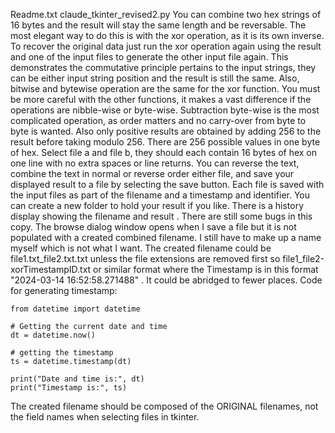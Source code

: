 Readme.txt   claude_tkinter_revised2.py
You can combine two hex strings of 16 bytes and the result will stay the same length and be reversable.
The most elegant way to do this is with the xor operation, as it is its own inverse.
To recover the original data just run the xor operation again using the result and one of the input files 
to generate the other input file again. This demonstrates the commutative principle pertains to the input
strings, they can be either input string position and the result is still the same.
Also, bitwise and bytewise operation are the same for the xor function.
You must be more careful with the other functions, it makes a vast difference if the operations are 
nibble-wise or byte-wise. Subtraction byte-wise is the most complicated operation, as order matters and 
no carry-over from byte to byte is wanted. Also only positive results are obtained by adding 256 to the result 
before taking modulo 256. There are 256 possible values in one byte of hex.
Select file a and file b, they should each contain 16 bytes of hex on one line with no extra spaces or line returns.
You can reverse the text, combine the text in normal or reverse order either file, and save your displayed result
to a file by selecting the save button.
Each file is saved with the input files as part of the filename and a timestamp and identifier.
You can create a new folder to hold your result if you like.
There is a history display showing the filename and result . 
There are still some bugs in this copy.
The browse dialog window opens when I save a file but it is not populated with a created combined filename.
I still have to make up a name myself which is not what I want. The created filename could be
file1.txt_file2.txt.txt unless the file extensions are removed first so file1_file2-xorTimestampID.txt or similar
format where the Timestamp is in this format "2024-03-14 16:52:58.271488" . It could be abridged to fewer places.
Code for generating timestamp:
````
from datetime import datetime

# Getting the current date and time
dt = datetime.now()

# getting the timestamp
ts = datetime.timestamp(dt)

print("Date and time is:", dt)
print("Timestamp is:", ts)
````
The created filename should be composed of the ORIGINAL filenames, not the field names when selecting files in tkinter.
